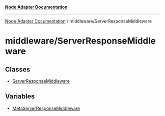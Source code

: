 [**Node Adapter Documentation**](../../README.md)

***

[Node Adapter Documentation](../../README.md) / middleware/ServerResponseMiddleware

# middleware/ServerResponseMiddleware

## Classes

- [ServerResponseMiddleware](classes/ServerResponseMiddleware.md)

## Variables

- [MetaServerResponseMiddleware](variables/MetaServerResponseMiddleware.md)
